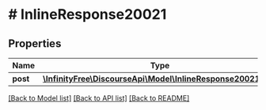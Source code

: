 # # InlineResponse20021

## Properties

Name | Type | Description | Notes
------------ | ------------- | ------------- | -------------
**post** | [**\InfinityFree\DiscourseApi\Model\InlineResponse20021Post**](InlineResponse20021Post.md) |  | [optional]

[[Back to Model list]](../../README.md#models) [[Back to API list]](../../README.md#endpoints) [[Back to README]](../../README.md)
